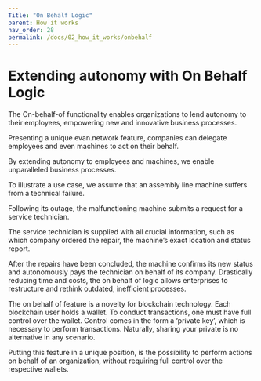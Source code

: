 ```yaml
---
Title: "On Behalf Logic"
parent: How it works
nav_order: 28
permalink: /docs/02_how_it_works/onbehalf
---
```


# Extending autonomy with On Behalf Logic

The On-behalf-of functionality enables organizations to lend autonomy to their employees, empowering new and innovative business processes.

Presenting a unique evan.network feature, companies can delegate employees and even machines to act on their behalf.

By extending autonomy to employees and machines, we enable unparalleled business processes.

To illustrate a use case, we assume that an assembly line machine suffers from a technical failure.

Following its outage, the malfunctioning machine submits a request for a service technician.

The service technician is supplied with all crucial information, such as which company ordered the repair, the machine’s exact location and status report.

After the repairs have been concluded, the machine confirms its new status and autonomously pays the technician on behalf of its company.
Drastically reducing time and costs, the on behalf of logic allows enterprises to restructure and rethink outdated, inefficient processes.

The on behalf of feature is a novelty for blockchain technology.
Each blockchain user holds a wallet.
To conduct transactions, one must have full control over the wallet. Control comes in the form a ‘private key’, which is necessary to perform transactions.
Naturally, sharing your private is no alternative in any scenario.

Putting this feature in a unique position, is the possibility to perform actions on behalf  of an organization, without requiring full control over the respective wallets.
